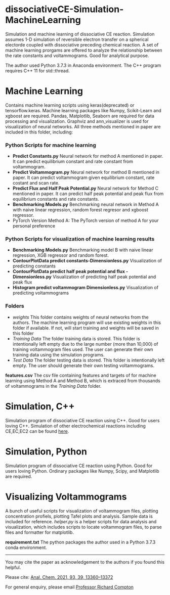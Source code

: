 # dissociativeCE-Simulation-MachineLearning
 Simulation and machine learning of dissociative CE reaction. Simulation assumes 1-D simulation of reversible electron transfer on a spherical electorde coupled with dissociative preceding chemical reaction. A set of machine learning prorgams are offered to analyze the relationship between the rate constants and voltammograms. Good for analytical purpose.  

The author used Python 3.7.3 in Anaconda environment. The C++ program requires C++ 11 for std::thread. 

# Machine Learning 

Contains machine learning scripts using keras(deprecated) or tensorflow.keras. Machine learning packages like Numpy, Scikit-Learn and xgboost are required. Pandas, Matplotlib, Seaborn are required for data processing and visualization. Graphviz and ann_visualizer is used for visualization of neural networks.
All three methods mentioned in paper are included in this folder, including:



### Python Scripts for machine learning

* **Predict Constants.py** Neural network for method A mentioned in paper. It can predict equilibrium constant and rate constant from voltammogram.
* **Predict Voltammogram.py** Neural network for method B mentioned in paper. It can predict voltammogram given equilibrium constant, rate costant and scan rate. 
* **Predict Flux and Half Peak Potential.py** Neural network for Method C mentioned in paper. It can predict half peak potential and peak flux from equilibrium constants and rate constants.
* **Benchmarking Models.py** Benchmarking neural network in Method A with naive linear regression, random forest regresor and xgboost regressor.
* PyTorch Version Method A: The PyTorch version of method A for your personal preference

### Python Scripts for visualization of machine learning results
* **Benchmarking Models.py** Benchmarking model B with naive linear regression, XGB regressor and random forest.
* **ContourPlotData predict constants-Dimensionless.py** Visualization of predicting constants 
* **ContourPlotData predict half peak potential and flux - Dimensionless.py**  Visualization of predicting half peak potential and peak flux
* **Histogram predict voltammogram Dimensionless.py**  Visualization of predicting voltammograms

### Folders

* *weights* This folder contains weights of neural networks from the authors. The machine learning program will use existing weights in this folder if available. If not, will start training and weights will be saved in this folder
* *Training Data* The folder training data is stored. This folder is intentionally left empty due to the large number (more than 10,000) of training voltammogram files used. The user can generate their own training data using the simulation programs. 
* *Test Data* The folder testing data is stored.  This folder is intentionally left empty. The user should generate their own testing voltammograms.


**features.csv** The csv file containing features and targets of for machine learning using Method A and Method B, which is extraced from thousands of voltammograms in the *Training Data* folder.




# Simulation, C++

Simulation program of dissociative CE reaction using C++. Good for users loving C++. Simulation of other electrochemical reactions including CE,EC,EC2 can be found [here](https://github.com/nmerovingian/CE_Dissociative-CE_EC_EC2_Reaction_Simulation).

# Simulation, Python

Simulation program of dissociative CE reaction using Python. Good for users loving Python. Ordinary packages like Numpy, Scipy, and Matplotlib are required. 


# Visualizing Voltammograms
A bunch of useful scripts for visualization of voltammogram files, plotting concentration profiels, plotting Tafel plots and analysis.  Sample data is included for reference. *helper.py* is a helper scripts for data analysis and visualization, which includes scripts to locate voltammogram files, to parse files and formatter for matplotlib.



**requirement.txt**  The python packages the author used in a Python 3.7.3 conda environment.


___

You may cite the paper as acknowledgement to the authors if you found this helpful. 

Please cite: [Anal. Chem. 2021, 93, 39, 13360–13372](https://pubs.acs.org/doi/full/10.1021/acs.analchem.1c03154)


For general enquiry, please email [Professor Richard Compton](mailto:richard.compton@chem.ox.ac.uk)
